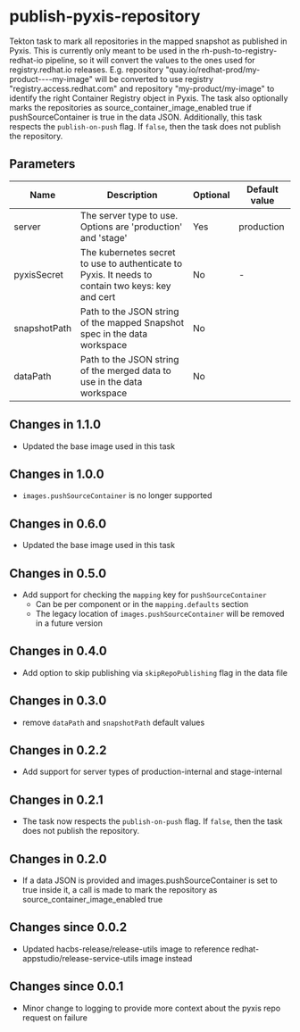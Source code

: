 # publish-pyxis-repository

Tekton task to mark all repositories in the mapped snapshot as published in Pyxis.
This is currently only meant to be used in the rh-push-to-registry-redhat-io pipeline,
so it will convert the values to the ones used for registry.redhat.io releases.
E.g. repository "quay.io/redhat-prod/my-product----my-image" will be converted to use
registry "registry.access.redhat.com" and repository "my-product/my-image" to identify
the right Container Registry object in Pyxis. The task also optionally
marks the repositories as source_container_image_enabled true if pushSourceContainer
is true in the data JSON.
Additionally, this task respects the `publish-on-push` flag. If `false`, then the task
does not publish the repository.



## Parameters

| Name         | Description                                                                                       | Optional | Default value      |
|--------------|---------------------------------------------------------------------------------------------------|----------|--------------------|
| server       | The server type to use. Options are 'production' and 'stage'                                      | Yes      | production         |
| pyxisSecret  | The kubernetes secret to use to authenticate to Pyxis. It needs to contain two keys: key and cert | No       | -                  |
| snapshotPath | Path to the JSON string of the mapped Snapshot spec in the data workspace                         | No       |                    |
| dataPath     | Path to the JSON string of the merged data to use in the data workspace                           | No       |                    |

## Changes in 1.1.0
* Updated the base image used in this task

## Changes in 1.0.0
* `images.pushSourceContainer` is no longer supported

## Changes in 0.6.0
* Updated the base image used in this task

## Changes in 0.5.0
* Add support for checking the `mapping` key for `pushSourceContainer`
  * Can be per component or in the `mapping.defaults` section
  * The legacy location of `images.pushSourceContainer` will be removed in a future version

## Changes in 0.4.0
* Add option to skip publishing via `skipRepoPublishing` flag in the data file

## Changes in 0.3.0
* remove `dataPath` and `snapshotPath` default values

## Changes in 0.2.2
* Add support for server types of production-internal and stage-internal

## Changes in 0.2.1
* The task now respects the `publish-on-push` flag. If `false`, then the task
does not publish the repository.

## Changes in 0.2.0
* If a data JSON is provided and images.pushSourceContainer is set to true inside it, a call is made
  to mark the repository as source_container_image_enabled true

## Changes since 0.0.2
* Updated hacbs-release/release-utils image to reference redhat-appstudio/release-service-utils image instead

## Changes since 0.0.1

* Minor change to logging to provide more context about the pyxis repo request on failure
